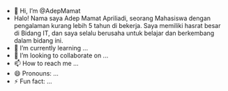 - 👋 Hi, I’m @AdepMamat
- Halo! Nama saya Adep Mamat Apriliadi, seorang Mahasiswa dengan pengalaman kurang lebih 5  tahun di bekerja. Saya memiliki hasrat besar di Bidang IT, dan saya selalu berusaha untuk belajar dan berkembang dalam bidang ini.
- 🌱 I’m currently learning ...
- 💞️ I’m looking to collaborate on ...
- 📫 How to reach me ...
- 😄 Pronouns: ...
- ⚡ Fun fact: ...

<!---
AdepMamat/AdepMamat is a ✨ special ✨ repository because its `README.md` (this file) appears on your GitHub profile.
You can click the Preview link to take a look at your changes.
--->
